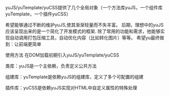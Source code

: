 yuJS/yuTemplate/yuCSS提供了几个全局对象（一个方法库yuJS，一个组件库yuTemplate，一个插件yuCSS）

希望能够通过不断的维护yuJS,使其渐渐轻量而不失丰富。 后期，理想中的yuJS应该呈现出来的是一个简化了开发模式的框架. 除了常用的功能和需求，他能够实现自动调用打包压缩工具，自动优化内容（比如转化图片）等等。 希望yu最终做到：让前端更简单

使用方法
在DOM加载初期引入yuJS/yuTemplate/yuCSS

类库：yuJS是一个主依赖，负责定义公共方法

组建库：yuTemplate是依赖yuJS的组建库，定义了多个可配置的组建

插件库：yuCSS是依赖yuJS实现对HTML中自定义属性的特殊处理


